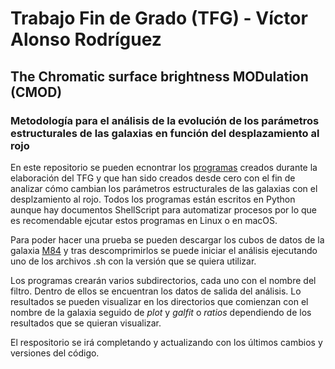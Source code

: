 # Trabajo Fin de Grado (TFG) - Víctor Alonso Rodríguez
## The Chromatic surface brightness MODulation (CMOD)
### Metodología para el análisis de la evolución de los parámetros estructurales de las galaxias en función del desplazamiento al rojo

En este repositorio se pueden ecnontrar los [programas](https://github.com/victoralonsorodriguez/TFG/tree/main/Programas_creados) creados durante la elaboración del TFG y que han sido creados desde cero con el fin de analizar cómo cambian los parámetros estructurales de las galaxias con el desplzamiento al rojo. Todos los programas están escritos en Python aunque hay documentos ShellScript para automatizar procesos por lo que es recomendable ejcutar estos programas en Linux o en macOS.

Para poder hacer una prueba se pueden descargar los cubos de datos de la galaxia [M84](https://github.com/victoralonsorodriguez/TFG/tree/main/M84_PSF_large_V5) y tras descomprimirlos se puede iniciar el análisis ejecutando uno de los archivos .sh con la versión que se quiera utilizar. 

Los programas crearán varios subdirectorios, cada uno con el nombre del filtro. Dentro de ellos se encuentran los datos de salida del análisis. Lo resultados se pueden visualizar en los directorios que comienzan con el nombre de la galaxia seguido de _plot_ y _galfit_ o _ratios_ dependiendo de los resultados que se quieran visualizar. 

El respositorio se irá completando y actualizando con los últimos cambios y versiones del código. 
